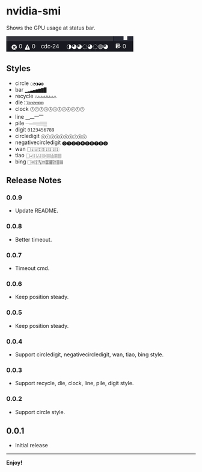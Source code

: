 # nvidia-smi

Shows the GPU usage at status bar.

![nvidia-smi GPU stats shown](images/nvidia-smi.gif)

## Styles

* circle `◌◔◑◕◍`
* bar `▁▂▃▄▅▆▇█`
* recycle `♺♳♴♵♶♷♸♹`
* die `⛶⚀⚁⚂⚃⚄⚅`
* clock `🕛🕐🕑🕒🕓🕔🕕🕖🕗🕘🕙🕚`
* line `⎽⎼⎻⎺`
* pile `𝄖𝄗𝄘𝄙𝄚𝄛`
* digit `0123456789`
* circledigit `🄋➀➁➂➃➄➅➆➇➈`
* negativecircledigit `🄌➊➋➌➍➎➏➐➑➒`
* wan `🀆🀈🀉🀊🀋🀌🀍🀎🀏`
* tiao `🀆🀐🀑🀒🀓🀔🀕🀖🀗🀘`
* bing `🀆🀙🀚🀛🀜🀝🀞🀟🀠🀡`

## Release Notes

### 0.0.9

- Update README.

### 0.0.8

- Better timeout.

### 0.0.7

- Timeout cmd.

### 0.0.6

- Keep position steady.

### 0.0.5

- Keep position steady.

### 0.0.4

- Support circledigit, negativecircledigit, wan, tiao, bing style.

### 0.0.3

- Support recycle, die, clock, line, pile, digit style.

### 0.0.2

- Support circle style.

## 0.0.1

- Initial release

-----------------------------------------------------------------------------------------------------------

**Enjoy!**
